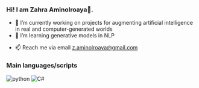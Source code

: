 ### Hi! I am Zahra Aminolroaya👋. 


- 🔭 I’m currently working on projects for augmenting artificial intelligence in real and computer-generated worlds 
- 🌱 I’m learning generative models in NLP
<!-- - 🤔 You might see some of my public repos here, but the majority should remain private.-->
- 📫 Reach me via email z.aminolroaya@gmail.com

### Main languages/scripts

![python](https://img.shields.io/badge/Python-3776AB?style=for-the-badge&logo=python&logoColor=white)
![C#](https://img.shields.io/badge/c%23-%23239120.svg?style=for-the-badge&logo=c-sharp&logoColor=white)



